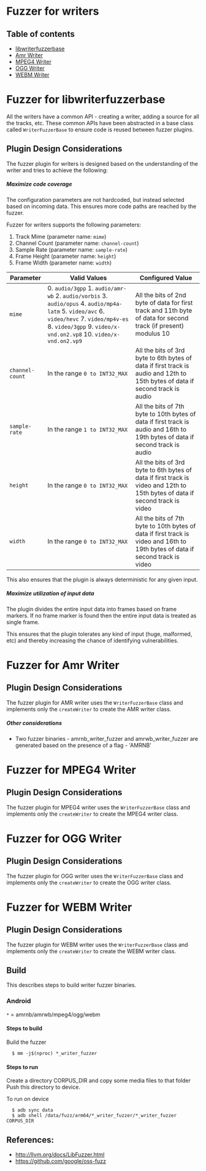 # Fuzzer for writers

## Table of contents
+  [libwriterfuzzerbase](#WriterFuzzerBase)
+  [Amr Writer](#amrWriterFuzzer)
+  [MPEG4 Writer](#mpeg4WriterFuzzer)
+  [OGG Writer](#oggWriterFuzzer)
+  [WEBM Writer](#webmWriterFuzzer)

# <a name="WriterFuzzerBase"></a> Fuzzer for libwriterfuzzerbase
All the writers have a common API - creating a writer, adding a source for
all the tracks, etc. These common APIs have been abstracted in a base class
called `WriterFuzzerBase` to ensure code is reused between fuzzer plugins.

## Plugin Design Considerations
The fuzzer plugin for writers is designed based on the understanding of the
writer and tries to achieve the following:

##### Maximize code coverage
The configuration parameters are not hardcoded, but instead selected based on
incoming data. This ensures more code paths are reached by the fuzzer.

Fuzzer for writers supports the following parameters:
1. Track Mime (parameter name: `mime`)
2. Channel Count (parameter name: `channel-count`)
3. Sample Rate (parameter name: `sample-rate`)
4. Frame Height (parameter name: `height`)
5. Frame Width (parameter name: `width`)

| Parameter| Valid Values| Configured Value|
|------------- |-------------| ----- |
| `mime` | 0. `audio/3gpp` 1. `audio/amr-wb` 2. `audio/vorbis` 3. `audio/opus` 4. `audio/mp4a-latm` 5. `video/avc` 6. `video/hevc` 7. `video/mp4v-es` 8. `video/3gpp` 9. `video/x-vnd.on2.vp8` 10. `video/x-vnd.on2.vp9` | All the bits of 2nd byte of data for first track and 11th byte of data for second track (if present) modulus 10 |
| `channel-count` | In the range `0 to INT32_MAX` | All the bits of 3rd byte to 6th bytes of data if first track is audio and 12th to 15th bytes of data if second track is audio |
| `sample-rate` | In the range `1 to INT32_MAX` | All the bits of 7th byte to 10th bytes of data if first track is audio and 16th to 19th bytes of data if second track is audio |
| `height` | In the range `0 to INT32_MAX` | All the bits of 3rd byte to 6th bytes of data if first track is video and 12th to 15th bytes of data if second track is video |
| `width` | In the range `0 to INT32_MAX` | All the bits of 7th byte to 10th bytes of data if first track is video and 16th to 19th bytes of data if second track is video |

This also ensures that the plugin is always deterministic for any given input.

##### Maximize utilization of input data
The plugin divides the entire input data into frames based on frame markers.
If no frame marker is found then the entire input data is treated as single frame.

This ensures that the plugin tolerates any kind of input (huge,
malformed, etc) and thereby increasing the chance of identifying vulnerabilities.

# <a name="amrWriterFuzzer"></a> Fuzzer for Amr Writer

## Plugin Design Considerations
The fuzzer plugin for AMR writer uses the `WriterFuzzerBase` class and
implements only the `createWriter` to create the AMR writer class.

##### Other considerations
 * Two fuzzer binaries - amrnb_writer_fuzzer and amrwb_writer_fuzzer are generated based on the presence of a flag - 'AMRNB'

# <a name="mpeg4WriterFuzzer"></a> Fuzzer for MPEG4 Writer

## Plugin Design Considerations
The fuzzer plugin for MPEG4 writer uses the `WriterFuzzerBase` class and
implements only the `createWriter` to create the MPEG4 writer class.

# <a name="oggWriterFuzzer"></a> Fuzzer for OGG Writer

## Plugin Design Considerations
The fuzzer plugin for OGG writer uses the `WriterFuzzerBase` class and
implements only the `createWriter` to create the OGG writer class.

# <a name="webmWriterFuzzer"></a> Fuzzer for WEBM Writer

## Plugin Design Considerations
The fuzzer plugin for WEBM writer uses the `WriterFuzzerBase` class and
implements only the `createWriter` to create the WEBM writer class.

## Build

This describes steps to build writer fuzzer binaries.

### Android

`*` = amrnb/amrwb/mpeg4/ogg/webm
#### Steps to build
Build the fuzzer
```
  $ mm -j$(nproc) *_writer_fuzzer
```

#### Steps to run
Create a directory CORPUS_DIR and copy some media files to that folder
Push this directory to device.

To run on device
```
  $ adb sync data
  $ adb shell /data/fuzz/arm64/*_writer_fuzzer/*_writer_fuzzer CORPUS_DIR
```


## References:
 * http://llvm.org/docs/LibFuzzer.html
 * https://github.com/google/oss-fuzz
